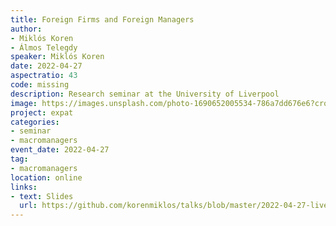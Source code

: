 ```yaml
---
title: Foreign Firms and Foreign Managers
author:
- Miklós Koren
- Álmos Telegdy
speaker: Miklós Koren
date: 2022-04-27
aspectratio: 43
code: missing
description: Research seminar at the University of Liverpool
image: https://images.unsplash.com/photo-1690652005534-786a7dd676e6?crop=entropy&cs=tinysrgb&fit=max&fm=jpg&ixid=M3w2ODAxOTV8MHwxfHJhbmRvbXx8fHx8fHx8fDE3MzI2NDM2MTd8&ixlib=rb-4.0.3&q=80&w=1080
project: expat
categories:
- seminar
- macromanagers
event_date: 2022-04-27
tag:
- macromanagers
location: online
links:
- text: Slides
  url: https://github.com/korenmiklos/talks/blob/master/2022-04-27-liverpool/README.pdf
---
```

